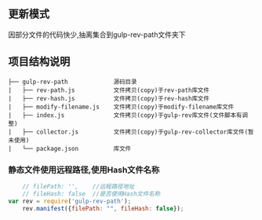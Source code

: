 ## 更新模式
因部分文件的代码快少,抽离集合到gulp-rev-path文件夹下


## 项目结构说明
```
├── gulp-rev-path             源码目录
|   ├── rev-path.js           文件拷贝(copy)于rev-path库文件
|   ├── rev-hash.js           文件拷贝(copy)于rev-hash库文件
|   ├── modify-filename.js    文件拷贝(copy)于modify-filename库文件
|   ├── index.js              文件拷贝(copy)于gulp-rev库文件(文件脚本有调整)
|   ├── collector.js          文件拷贝(copy)于gulp-rev-collector库文件(暂未使用)
|   └── package.json          库文件
```

### 静态文件使用远程路径,使用Hash文件名称
```js
    // filePath: '',    //远程路径地址
    // fileHash: false  //是否使用Hash文件名称
var rev = require('gulp-rev-path');
    rev.manifest({filePath: "", fileHash: false});
```
